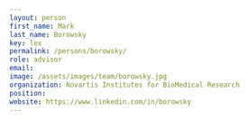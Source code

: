 ```yaml
---
layout: person
first_name: Mark
last_name: Borowsky
key: lex
permalink: /persons/borowsky/
role: advisor
email: 
image: /assets/images/team/borowsky.jpg
organization: Novartis Institutes for BioMedical Research
position: 
website: https://www.linkedin.com/in/borowsky
---
```

